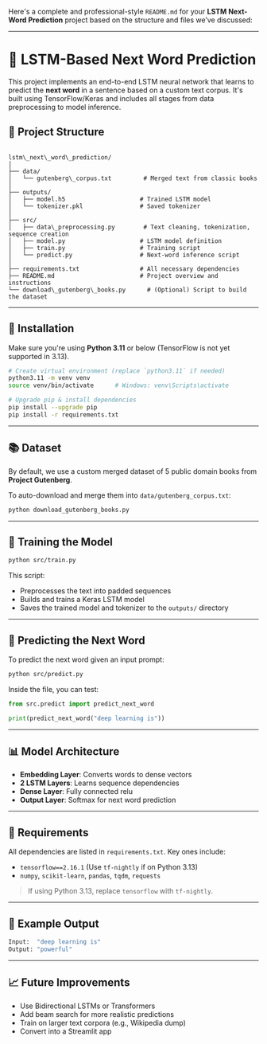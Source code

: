 Here's a complete and professional-style `README.md` for your **LSTM Next-Word Prediction** project based on the structure and files we’ve discussed:

---

# 🧠 LSTM-Based Next Word Prediction

This project implements an end-to-end LSTM neural network that learns to predict the **next word** in a sentence based on a custom text corpus. It's built using TensorFlow/Keras and includes all stages from data preprocessing to model inference.

## 📁 Project Structure

```

lstm\_next\_word\_prediction/
│
├── data/
│   └── gutenberg\_corpus.txt         # Merged text from classic books
│
├── outputs/
│   ├── model.h5                     # Trained LSTM model
│   └── tokenizer.pkl                # Saved tokenizer
│
├── src/
│   ├── data\_preprocessing.py        # Text cleaning, tokenization, sequence creation
│   ├── model.py                     # LSTM model definition
│   ├── train.py                     # Training script
│   └── predict.py                   # Next-word inference script
│
├── requirements.txt                 # All necessary dependencies
├── README.md                        # Project overview and instructions
└── download\_gutenberg\_books.py      # (Optional) Script to build the dataset

````

---

## 🔧 Installation

Make sure you're using **Python 3.11** or below (TensorFlow is not yet supported in 3.13).

```bash
# Create virtual environment (replace `python3.11` if needed)
python3.11 -m venv venv
source venv/bin/activate      # Windows: venv\Scripts\activate

# Upgrade pip & install dependencies
pip install --upgrade pip
pip install -r requirements.txt
````

---

## 📚 Dataset

By default, we use a custom merged dataset of 5 public domain books from **Project Gutenberg**.

To auto-download and merge them into `data/gutenberg_corpus.txt`:

```bash
python download_gutenberg_books.py
```

---

## 🚀 Training the Model

```bash
python src/train.py
```

This script:

* Preprocesses the text into padded sequences
* Builds and trains a Keras LSTM model
* Saves the trained model and tokenizer to the `outputs/` directory

---

## 🔮 Predicting the Next Word

To predict the next word given an input prompt:

```bash
python src/predict.py
```

Inside the file, you can test:

```python
from src.predict import predict_next_word

print(predict_next_word("deep learning is"))
```

---

## 📊 Model Architecture

* **Embedding Layer**: Converts words to dense vectors
* **2 LSTM Layers**: Learns sequence dependencies
* **Dense Layer**: Fully connected relu
* **Output Layer**: Softmax for next word prediction

---

## 📌 Requirements

All dependencies are listed in `requirements.txt`. Key ones include:

* `tensorflow==2.16.1` (Use `tf-nightly` if on Python 3.13)
* `numpy`, `scikit-learn`, `pandas`, `tqdm`, `requests`

> If using Python 3.13, replace `tensorflow` with `tf-nightly`.

---

## 🧪 Example Output

```bash
Input:  "deep learning is"
Output: "powerful"
```

---

## 📈 Future Improvements

* Use Bidirectional LSTMs or Transformers
* Add beam search for more realistic predictions
* Train on larger text corpora (e.g., Wikipedia dump)
* Convert into a Streamlit app
